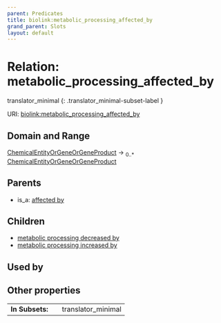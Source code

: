 ```yaml
---
parent: Predicates
title: biolink:metabolic_processing_affected_by
grand_parent: Slots
layout: default
---
```


# Relation: metabolic_processing_affected_by

translator_minimal
{: .translator_minimal-subset-label }




URI: [biolink:metabolic_processing_affected_by](https://w3id.org/biolink/vocab/metabolic_processing_affected_by)

## Domain and Range

[ChemicalEntityOrGeneOrGeneProduct](ChemicalEntityOrGeneOrGeneProduct.md) ->  <sub>0..\*</sub> [ChemicalEntityOrGeneOrGeneProduct](ChemicalEntityOrGeneOrGeneProduct.md)

## Parents

 *  is_a: [affected by](affected_by.md)

## Children

 *  [metabolic processing decreased by](metabolic_processing_decreased_by.md)
 *  [metabolic processing increased by](metabolic_processing_increased_by.md)

## Used by


## Other properties

|  |  |  |
| --- | --- | --- |
| **In Subsets:** | | translator_minimal |

